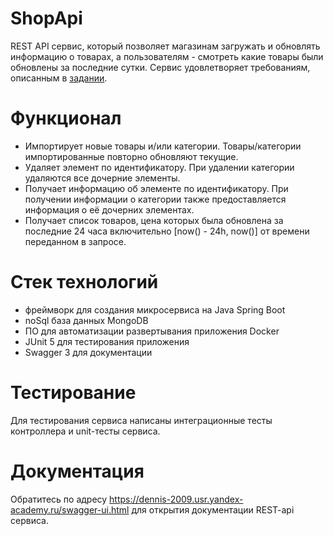 # ShopApi
REST API сервис, который позволяет магазинам загружать и обновлять информацию о товарах, а пользователям - смотреть какие товары были обновлены за последние сутки. Сервис удовлетворяет требованиям, описанным в [задании](Task.md).

# Функционал
- Импортирует новые товары и/или категории. Товары/категории импортированные повторно обновляют текущие.
- Удаляет элемент по идентификатору. При удалении категории удаляются все дочерние элементы.
- Получает информацию об элементе по идентификатору. При получении информации о категории также предоставляется информация о её дочерних элементах.
- Получает список товаров, цена которых была обновлена за последние 24 часа включительно [now() - 24h, now()] от времени переданном в запросе.

# Стек технологий
- фреймворк для создания микросервиса на Java Spring Boot
- noSql база данных MongoDB
- ПО для автоматизации развертывания приложения Docker
- JUnit 5 для тестирования приложения
- Swagger 3 для документации

# Тестирование
Для тестирования сервиса написаны интеграционные тесты контроллера и unit-тесты сервиса.

# Документация
Обратитесь по адресу https://dennis-2009.usr.yandex-academy.ru/swagger-ui.html для открытия документации REST-api сервиса.